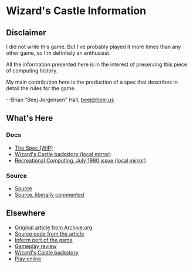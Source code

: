 # Wizard's Castle Information

## Disclaimer

I did not write this game. But I've probably played it more times than
any other game, so I'm definitely an enthusiast.

All the information presented here is in the interest of preserving this
piece of computing history.

My main contribution here is the production of a spec that describes in
detail the rules for the game.

--Brian "Beej Jorgensen" Hall, <beej@beej.us>

## What's Here

### Docs

* [The Spec (WIP)](doc/wizards_castle_spec.md)
* [Wizard's Castle backstory (local mirror)](doc/backstory.md)
* [Recreational Computing, July 1980 issue (local mirror)](doc/1980-07-recreational-computing.pdf)

### Source

* [Source](src/castle.bas)
* [Source, liberally commented](src/castle_commented.bas)

## Elsewhere

* [Original article from Archive.org](https://archive.org/details/1980-07-recreational-computing/page/n9)
* [Source code from the article](https://gstein.svn.beanstalkapp.com/oss/trunk/wizcastle/wiz.bas)
* [Inform port of the game](https://www.ifarchive.org/if-archive/games/source/inform/wcastle.inf)
* [Gameplay review](http://crpgaddict.blogspot.com/2013/02/game-90-wizards-castle-1980.html)
* [Wizard's Castle backstory](http://www.armchairarcade.com/neo/node/1381)
* [Play online](https://www.myabandonware.com/game/the-wizard-s-castle-1no/play-1no)
